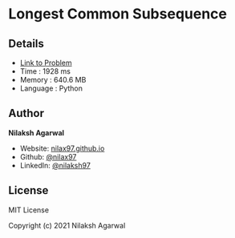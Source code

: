 # Longest Common Subsequence


## Details

* [Link to Problem](https://leetcode.com/problems/longest-common-subsequence/)
* Time : 1928 ms
* Memory : 640.6 MB
* Language : Python

## Author

**Nilaksh Agarwal**

* Website: [nilax97.github.io](https://nilax97.github.io/)
* Github: [@nilax97](https://github.com/nilax97)
* LinkedIn: [@nilaksh97](https://linkedin.com/in/nilaksh97)

## License

MIT License

Copyright (c) 2021 Nilaksh Agarwal
